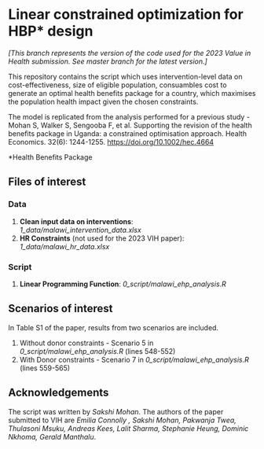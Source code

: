 # Linear constrained optimization for HBP* design

*[This branch represents the version of the code used for the 2023 Value in Health submission. See master branch for the latest version.]*


This repository contains the script which uses intervention-level data on cost-effectiveness, size of eligible population,  consuambles cost
to generate an optimal health benefits package for a country, which maximises the population health impact given the chosen constraints. 


The model is replicated from the analysis performed for a previous study - Mohan S, Walker S, Sengooba F, et al. Supporting the revision of the health benefits package in Uganda: a constrained optimisation approach. Health Economics. 32(6): 1244-1255. https://doi.org/10.1002/hec.4664 

*Health Benefits Package

## Files of interest
### Data
1. **Clean input data on interventions**: _1_data/malawi_intervention_data.xlsx_
2. **HR Constraints** (not used for the 2023 VIH paper): _1_data/malawi_hr_data.xlsx_

### Script
1. **Linear Programming Function**: _0_script/malawi_ehp_analysis.R_

## Scenarios of interest
In Table S1 of the paper, results from two scenarios are included. 
1. Without donor constraints - Scenario 5 in _0_script/malawi_ehp_analysis.R_ (lines 548-552)
2. With Donor constraints - Scenario 7 in _0_script/malawi_ehp_analysis.R_ (lines 559-565)


## Acknowledgements 
The script was written by _Sakshi Mohan_. The authors of the paper submitted to VIH are _Emilia Connolly , Sakshi Mohan, Pakwanja Twea, Thulasoni Msuku, Andreas Kees, Lalit Sharma, Stephanie Heung, Dominic Nkhoma, Gerald Manthalu_.
